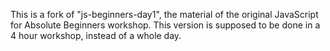 This is a fork of "js-beginners-day1", the material of the original
JavaScript for Absolute Beginners workshop. This version is supposed to be done
in a 4 hour workshop, instead of a whole day.
